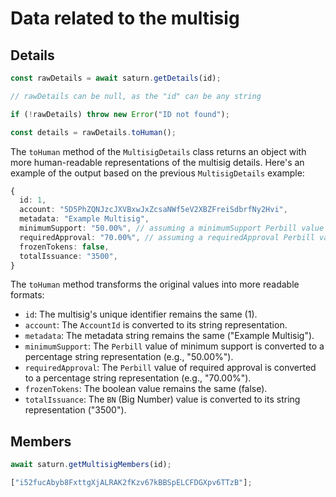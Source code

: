 # Data related to the multisig

## Details

```typescript
const rawDetails = await saturn.getDetails(id);

// rawDetails can be null, as the "id" can be any string

if (!rawDetails) throw new Error("ID not found");

const details = rawDetails.toHuman();
```

The `toHuman` method of the `MultisigDetails` class returns an object with more human-readable representations of the multisig details. Here's an example of the output based on the previous `MultisigDetails` example:

```typescript
{
  id: 1,
  account: "5D5PhZQNJzcJXVBxwJxZcsaNWf5eV2XBZFreiSdbrfNy2Hvi",
  metadata: "Example Multisig",
  minimumSupport: "50.00%", // assuming a minimumSupport Perbill value of 500,000,000
  requiredApproval: "70.00%", // assuming a requiredApproval Perbill value of 700,000,000
  frozenTokens: false,
  totalIssuance: "3500",
}
```

The `toHuman` method transforms the original values into more readable formats:

- `id`: The multisig's unique identifier remains the same (1).
- `account`: The `AccountId` is converted to its string representation.
- `metadata`: The metadata string remains the same ("Example Multisig").
- `minimumSupport`: The `Perbill` value of minimum support is converted to a percentage string representation (e.g., "50.00%").
- `requiredApproval`: The `Perbill` value of required approval is converted to a percentage string representation (e.g., "70.00%").
- `frozenTokens`: The boolean value remains the same (false).
- `totalIssuance`: The `BN` (Big Number) value is converted to its string representation ("3500").

## Members

```typescript
await saturn.getMultisigMembers(id);
```

```typescript
["i52fucAbyb8FxttgXjALRAK2fKzv67kBBSpELCFDGXpv6TTzB"];
```

